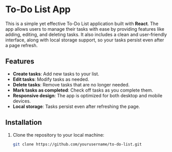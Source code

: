 # To-Do List App

This is a simple yet effective To-Do List application built with **React**. The app allows users to manage their tasks with ease by providing features like adding, editing, and deleting tasks. It also includes a clean and user-friendly interface, along with local storage support, so your tasks persist even after a page refresh.

## Features
- **Create tasks**: Add new tasks to your list.
- **Edit tasks**: Modify tasks as needed.
- **Delete tasks**: Remove tasks that are no longer needed.
- **Mark tasks as completed**: Check off tasks as you complete them.
- **Responsive design**: The app is optimized for both desktop and mobile devices.
- **Local storage**: Tasks persist even after refreshing the page.

## Installation

1. Clone the repository to your local machine:
   ```bash
   git clone https://github.com/yourusername/to-do-list.git
